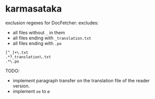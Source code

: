 # karmasataka

exclusion regexes for DocFetcher:
excludes:
 - all files without `_` in them
 - all files ending with `_translation.txt`
 - all files ending with `.po`
```
[^_]+\.txt
.*?_translation\.txt
.*\.po
```

TODO: 
 - implement paragraph transfer on the translation file of the reader version.
 - implement `oe` to `œ`